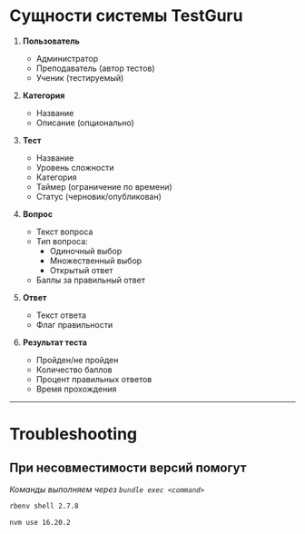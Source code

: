# Сущности системы TestGuru

1. **Пользователь**
   - Администратор
   - Преподаватель (автор тестов)
   - Ученик (тестируемый)

2. **Категория**
   - Название
   - Описание (опционально)

3. **Тест**
   - Название
   - Уровень сложности
   - Категория
   - Таймер (ограничение по времени)
   - Статус (черновик/опубликован)

4. **Вопрос**
   - Текст вопроса
   - Тип вопроса:
     - Одиночный выбор
     - Множественный выбор
     - Открытый ответ
   - Баллы за правильный ответ

5. **Ответ**
   - Текст ответа
   - Флаг правильности

6. **Результат теста**
   - Пройден/не пройден
   - Количество баллов
   - Процент правильных ответов
   - Время прохождения


---------------

# Troubleshooting


## При несовместимости версий помогут

*Команды выполняем через `bundle exec <command>`*

```bash
rbenv shell 2.7.8
```

```bash
nvm use 16.20.2
```